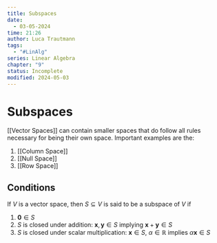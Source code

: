 ```yaml
---
title: Subspaces
date:
  - 03-05-2024
time: 21:26
author: Luca Trautmann
tags:
  - "#LinAlg"
series: Linear Algebra
chapter: "9"
status: Incomplete
modified: 2024-05-03
---
```

# Subspaces
[[Vector Spaces]] can contain smaller spaces that do follow all rules necessary for being their own space. Important examples are the: 

1) [[Column Space]]
2) [[Null Space]]
3) [[Row Space]] 

## Conditions
If $V$ is a vector space, then $S \subseteq V$ is said to be a subspace of $V$ if

1) $\mathbf{0} \in S$
2) $S$ is closed under addition: $\mathbf{x}, \mathbf{y} \in S$ implying $\mathbf{x}+\mathbf{y} \in S$
3) $S$ is closed under scalar multiplication: $\mathbf{x} \in S, ~ \alpha \in \mathbb{R}$ implies $\alpha \mathbf{x} \in S$

